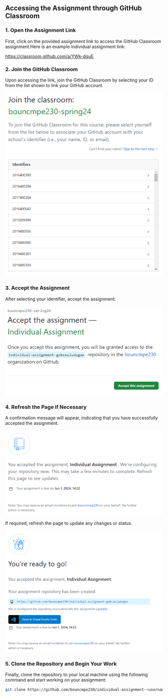 ## **Accessing the Assignment through GitHub Classroom**

### **1. Open the Assignment Link**

First, click on the provided assignment link to access the GitHub Classroom assignment.Here is an example individual assignment link:

https://classroom.github.com/a/YWk-dquE

### **2. Join the GitHub Classroom**

Upon accessing the link, join the GitHub Classroom by selecting your  ID from the list shown to link your GitHub account.

![](join.png)

### **3. Accept the Assignment**

After selecting your identifier, accept the assignment:

![](accept.png)

### **4. Refresh the Page if Necessary**

A confirmation message will appear, indicating that you have successfully accepted the assignment.

![](refresh.png)

If required, refresh the page to update any changes or status.

![](ready.png)

### **5. Clone the Repository and Begin Your Work**

Finally, clone the repository to your local machine using the following command and start working on your assignment:

```bash
git clone https://github.com/bouncmpe230/individual-assignment-<username>

```